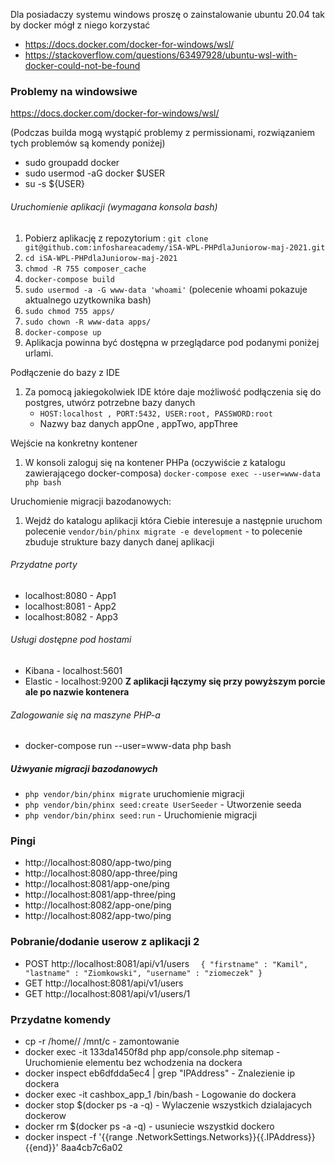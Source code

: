 Dla posiadaczy systemu windows proszę o zainstalowanie ubuntu 20.04 tak by docker mógł z niego korzystać
- https://docs.docker.com/docker-for-windows/wsl/
- https://stackoverflow.com/questions/63497928/ubuntu-wsl-with-docker-could-not-be-found

### Problemy na windowsiwe
https://docs.docker.com/docker-for-windows/wsl/

(Podczas builda mogą wystąpić problemy z permissionami, rozwiązaniem tych problemów są komendy poniżej)

- sudo groupadd docker
- sudo usermod -aG docker $USER
- su -s ${USER}

###### Uruchomienie aplikacji (wymagana konsola bash)
1. Pobierz aplikację z repozytorium : `git clone git@github.com:infoshareacademy/iSA-WPL-PHPdlaJuniorow-maj-2021.git`
2. `cd iSA-WPL-PHPdlaJuniorow-maj-2021`
3. `chmod -R 755 composer_cache`
4. `docker-compose build`
5. `sudo usermod -a -G www-data 'whoami'` (polecenie whoami pokazuje aktualnego uzytkownika bash)
6. `sudo chmod 755 apps/` 
7. `sudo chown -R www-data apps/`
8. `docker-compose up`
9. Aplikacja powinna być dostępna w przeglądarce pod podanymi poniżej urlami.

Podłączenie do bazy z IDE
1. Za pomocą jakiegokolwiek IDE które daje możliwość podłączenia się do postgres, utwórz potrzebne bazy danych
   * `HOST:localhost , PORT:5432, USER:root, PASSWORD:root`
   * Nazwy baz danych appOne , appTwo, appThree

Wejście na konkretny kontener
1. W konsoli zaloguj się na kontener PHPa (oczywiście z katalogu zawierającego docker-composa)
   `docker-compose exec --user=www-data php bash`

Uruchomienie migracji bazodanowych:
1. Wejdź do katalogu aplikacji która Ciebie interesuje a następnie uruchom polecenie
   `vendor/bin/phinx migrate -e development` - to polecenie zbuduje strukture bazy danych danej aplikacji
   
###### Przydatne porty 

- localhost:8080 - App1
- localhost:8081 - App2
- localhost:8082 - App3

###### Usługi dostępne pod hostami 
- Kibana - localhost:5601
- Elastic - localhost:9200
  **Z aplikacji łączymy się przy powyższym porcie ale po nazwie kontenera**
  
###### Zalogowanie się na maszyne PHP-a
- docker-compose run --user=www-data php bash

##### Użwyanie migracji bazodanowych
- `php vendor/bin/phinx migrate` uruchomienie migracji
- `php vendor/bin/phinx seed:create UserSeeder` - Utworzenie seeda
- `php vendor/bin/phinx seed:run` - Uruchomienie migracji


### Pingi
- http://localhost:8080/app-two/ping
- http://localhost:8080/app-three/ping
- http://localhost:8081/app-one/ping
- http://localhost:8081/app-three/ping
- http://localhost:8082/app-one/ping
- http://localhost:8082/app-two/ping

### Pobranie/dodanie userow z aplikacji 2
- POST http://localhost:8081/api/v1/users
`  {
   "firstname" : "Kamil",
   "lastname" : "Ziomkowski",
   "username" : "ziomeczek"
  }`
- GET http://localhost:8081/api/v1/users
- GET http://localhost:8081/api/v1/users/1

### Przydatne komendy 
- cp -r /home/<user>/<directory> /mnt/c - zamontowanie 
- docker exec -it 133da1450f8d php app/console.php sitemap  - Uruchomienie elementu bez wchodzenia na dockera 
- docker inspect eb6dfdda5ec4 | grep "IPAddress" - Znalezienie ip dockera
- docker exec -it cashbox_app_1 /bin/bash - Logowanie do dockera
- docker stop $(docker ps -a -q) - Wylaczenie wszystkich dzialajacych dockerow
- docker rm $(docker ps -a -q) - usuniecie wszystkid dockero
- docker inspect -f '{{range .NetworkSettings.Networks}}{{.IPAddress}}{{end}}' 8aa4cb7c6a02


 
